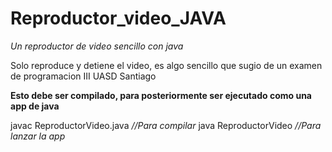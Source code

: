 # Reproductor_video_JAVA

*Un reproductor de video sencillo con java*

Solo reproduce y detiene el video, es algo sencillo que sugio de un examen de programacion III UASD Santiago

**Esto debe ser compilado, para posteriormente ser ejecutado como una app de java**

javac ReproductorVideo.java *//Para compilar*
java ReproductorVideo *//Para lanzar la app*
